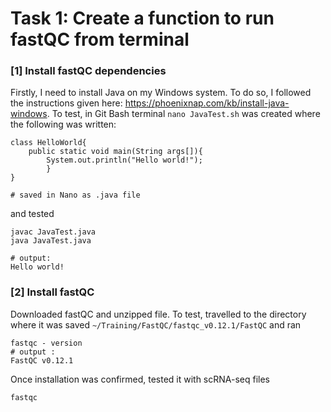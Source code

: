# Task 1: Create a function to run fastQC from terminal
### [1] Install fastQC dependencies
Firstly, I need to install Java on my Windows system. To do so, I followed the instructions given here: https://phoenixnap.com/kb/install-java-windows. To test, in Git Bash terminal 
```nano JavaTest.sh``` was created where the following was written: 
```
class HelloWorld{
	public static void main(String args[]){
		System.out.println("Hello world!");
		}
}

# saved in Nano as .java file
```
and tested 
```
javac JavaTest.java
java JavaTest.java

# output: 
Hello world!
```
### [2] Install fastQC 
Downloaded fastQC and unzipped file. To test, travelled to the directory where it was saved ``` ~/Training/FastQC/fastqc_v0.12.1/FastQC ``` and ran 
```
fastqc - version 
# output : 
FastQC v0.12.1
```
Once installation was confirmed, tested it with scRNA-seq files 
```
fastqc 
